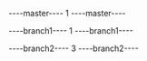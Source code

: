 ----master----
1
----master----

----branch1----
1
----branch1----

----branch2----
3
----branch2----
